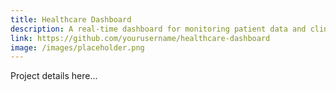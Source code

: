 ```yaml
---
title: Healthcare Dashboard
description: A real-time dashboard for monitoring patient data and clinical workflows
link: https://github.com/yourusername/healthcare-dashboard
image: /images/placeholder.png
---
```


Project details here... 